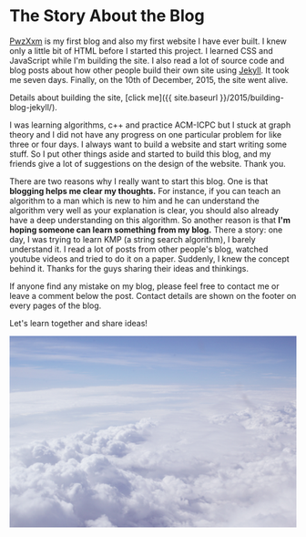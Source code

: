 # The Story About the Blog


[PwzXxm](http://www.pwzxxm.com) is my first blog and also my first website I have ever built. I knew only a little bit of HTML before I started this project. I learned CSS and JavaScript while I'm building the site. I also read a lot of source code and blog posts about how other people build their own site using [Jekyll](http://jekyllrb.com/). It took me seven days. Finally, on the 10th of December, 2015, the site went alive.

Details about building the site, [click me]({{ site.baseurl }}/2015/building-blog-jekyll/).

I was learning algorithms, c++ and practice ACM-ICPC but I stuck at graph theory and I did not have any progress on one particular problem for like three or four days. I always want to build a website and start writing some stuff. So I put other things aside and started to build this blog, and my friends give a lot of suggestions on the design of the website. Thank you.

There are two reasons why I really want to start this blog. One is that **blogging helps me clear my thoughts.** For instance, if you can teach an algorithm to a man which is new to him and he can understand the algorithm very well as your explanation is clear, you should also already have a deep understanding on this algorithm. So another reason is that **I'm hoping someone can learn something from my blog.** There a story: one day, I was trying to learn KMP (a string search algorithm), I barely understand it. I read a lot of posts from other people's blog, watched youtube videos and tried to do it on a paper. Suddenly, I knew the concept behind it. Thanks for the guys sharing their ideas and thinkings.

If anyone find any mistake on my blog, please feel free to contact me or leave a comment below the post. Contact details are shown on the footer on every pages of the blog.

Let's learn together and share ideas!

![blog_story](blog_story.jpg)

